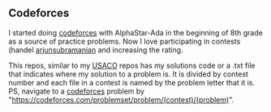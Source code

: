 ## Codeforces

I started doing [codeforces](https://codeforces.com/) with AlphaStar-Ada in the beginning of 8th grade as a source of practice problems. Now I love participating in contests (handel [arjunsubramanian](https://codeforces.com/profile/arjunsubramanian) and increasing the rating.

This repos, similar to my [USACO](https://github.com/asubramanian08/USACO) repos has my solutions code or a .txt file that indicates where my solution to a problem is. It is divided by contest number and each file in a contest is named by the problem letter that it is. PS, navigate to a [codeforces](https://codeforces.com/) problem by "https://codeforces.com/problemset/problem/(contest)/(problem)".